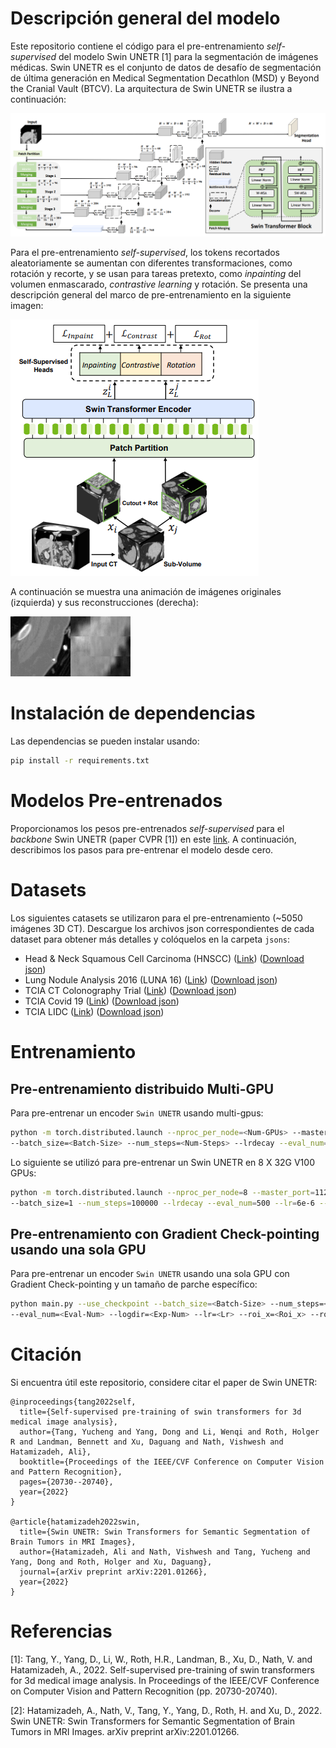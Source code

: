 # Descripción general del modelo

Este repositorio contiene el código para el pre-entrenamiento _self-supervised_ del modelo Swin UNETR [1] para la segmentación de imágenes médicas. Swin UNETR es el conjunto de datos de desafío de segmentación de última generación en Medical Segmentation Decathlon (MSD) y Beyond the Cranial Vault (BTCV). La arquitectura de Swin UNETR se ilustra a continuación:

![image](./assets/swin_unetr.png)

Para el pre-entrenamiento _self-supervised_, los tokens recortados aleatoriamente se aumentan con diferentes transformaciones, como rotación y recorte, y se usan para tareas pretexto, como _inpainting_ del volumen enmascarado, _contrastive learning_ y rotación. Se presenta una descripción general del marco de pre-entrenamiento en la siguiente imagen:

![image](./assets/ssl_swin.png)

A continuación se muestra una animación de imágenes originales (izquierda) y sus reconstrucciones (derecha):

![image](./assets/inpaint.gif)

# Instalación de dependencias

Las dependencias se pueden instalar usando:

```bash
pip install -r requirements.txt
```

# Modelos Pre-entrenados

Proporcionamos los pesos pre-entrenados _self-supervised_ para el _backbone_ Swin UNETR (paper CVPR [1]) en este <a href="https://github.com/Project-MONAI/MONAI-extra-test-data/releases/download/0.8.1/model_swinvit.pt">link</a>.
A continuación, describimos los pasos para pre-entrenar el modelo desde cero.

# Datasets

Los siguientes catasets se utilizaron para el pre-entrenamiento (~5050 imágenes 3D CT). Descargue los archivos json correspondientes de cada dataset para obtener más detalles y colóquelos en la carpeta `jsons`:

- Head & Neck Squamous Cell Carcinoma (HNSCC) ([Link](https://wiki.cancerimagingarchive.net/display/Public/HNSCC)) ([Download json](https://github.com/Project-MONAI/MONAI-extra-test-data/releases/download/0.8.1/dataset_HNSCC_0.json))
- Lung Nodule Analysis 2016 (LUNA 16) ([Link](https://luna16.grand-challenge.org/Data/)) ([Download json](https://github.com/Project-MONAI/MONAI-extra-test-data/releases/download/0.8.1/dataset_LUNA16_0.json))
- TCIA CT Colonography Trial ([Link](https://wiki.cancerimagingarchive.net/display/Public/CT+COLONOGRAPHY/)) ([Download json](https://github.com/Project-MONAI/MONAI-extra-test-data/releases/download/0.8.1/dataset_TCIAcolon_v2_0.json))
- TCIA Covid 19 ([Link](https://wiki.cancerimagingarchive.net/display/Public/CT+Images+in+COVID-19/)) ([Download json](https://github.com/Project-MONAI/MONAI-extra-test-data/releases/download/0.8.1/dataset_TCIAcovid19_0.json))
- TCIA LIDC ([Link](https://wiki.cancerimagingarchive.net/display/Public/LIDC-IDRI/)) ([Download json](https://github.com/Project-MONAI/MONAI-extra-test-data/releases/download/0.8.1/dataset_LIDC_0.json))

# Entrenamiento

## Pre-entrenamiento distribuido Multi-GPU

Para pre-entrenar un encoder `Swin UNETR` usando multi-gpus:

```bash
python -m torch.distributed.launch --nproc_per_node=<Num-GPUs> --master_port=11223 main.py
--batch_size=<Batch-Size> --num_steps=<Num-Steps> --lrdecay --eval_num=<Eval-Num> --logdir=<Exp-Num> --lr=<Lr>
```

Lo siguiente se utilizó para pre-entrenar un Swin UNETR en 8 X 32G V100 GPUs:

```bash
python -m torch.distributed.launch --nproc_per_node=8 --master_port=11223 main.py
--batch_size=1 --num_steps=100000 --lrdecay --eval_num=500 --lr=6e-6 --decay=0.1
```

## Pre-entrenamiento con Gradient Check-pointing usando una sola GPU

Para pre-entrenar un encoder `Swin UNETR` usando una sola GPU con Gradient Check-pointing y un tamaño de parche específico:

```bash
python main.py --use_checkpoint --batch_size=<Batch-Size> --num_steps=<Num-Steps> --lrdecay
--eval_num=<Eval-Num> --logdir=<Exp-Num> --lr=<Lr> --roi_x=<Roi_x> --roi_y=<Roi_y> --roi_z=<Roi_z>
```

# Citación

Si encuentra útil este repositorio, considere citar el paper de Swin UNETR:

```
@inproceedings{tang2022self,
  title={Self-supervised pre-training of swin transformers for 3d medical image analysis},
  author={Tang, Yucheng and Yang, Dong and Li, Wenqi and Roth, Holger R and Landman, Bennett and Xu, Daguang and Nath, Vishwesh and Hatamizadeh, Ali},
  booktitle={Proceedings of the IEEE/CVF Conference on Computer Vision and Pattern Recognition},
  pages={20730--20740},
  year={2022}
}

@article{hatamizadeh2022swin,
  title={Swin UNETR: Swin Transformers for Semantic Segmentation of Brain Tumors in MRI Images},
  author={Hatamizadeh, Ali and Nath, Vishwesh and Tang, Yucheng and Yang, Dong and Roth, Holger and Xu, Daguang},
  journal={arXiv preprint arXiv:2201.01266},
  year={2022}
}
```

# Referencias

[1]: Tang, Y., Yang, D., Li, W., Roth, H.R., Landman, B., Xu, D., Nath, V. and Hatamizadeh, A., 2022. Self-supervised pre-training of swin transformers for 3d medical image analysis. In Proceedings of the IEEE/CVF Conference on Computer Vision and Pattern Recognition (pp. 20730-20740).

[2]: Hatamizadeh, A., Nath, V., Tang, Y., Yang, D., Roth, H. and Xu, D., 2022. Swin UNETR: Swin Transformers for Semantic Segmentation of Brain Tumors in MRI Images. arXiv preprint arXiv:2201.01266.
